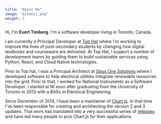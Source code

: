 ```yaml
---
title: "About Me"
image: "bitmoji.png"
weight: 5
---
```

Hi, I'm **Evert Timberg**. I'm a software developer living in Toronto, Canada.

I am currently a Principal Developer at [Top Hat](https://tophat.com) where I'm working to improve the lives of post-secondary students by changing how digital textbooks and courseware are delivered. At Top Hat, I support a number of development teams by guiding them  to build sustainable services using Python, React, and Cloud Native technologies.

Prior to Top hat, I was a Principal Architect at [Opus One Solutions](https://www.opusonesolutions.com/) where I developed software to help electrical utilities integrate renewable resources into the grid. Prior to that, I worked for National Instruments as a Software Developer. I started at NI soon after graduating from the University of Toronto in 2013 with a BASc in Electrical Engineering.

Since December of 2014, I have been a maintainer of [Chart.js](http://chartjs.org). In that time I've been responsible for creating and architecting the version 2 and 3 updates. That work has translated into a very successful series of [releases](https://github.com/chartjs/Chart.js/releases) and have led many people to pick Chart.js for their applications.
